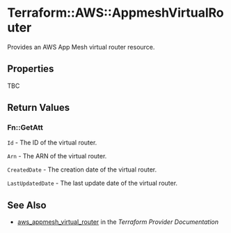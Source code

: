 # Terraform::AWS::AppmeshVirtualRouter

Provides an AWS App Mesh virtual router resource.

## Properties

TBC

## Return Values

### Fn::GetAtt

`Id` - The ID of the virtual router.

`Arn` - The ARN of the virtual router.

`CreatedDate` - The creation date of the virtual router.

`LastUpdatedDate` - The last update date of the virtual router.

## See Also

* [aws_appmesh_virtual_router](https://www.terraform.io/docs/providers/aws/r/appmesh_virtual_router.html) in the _Terraform Provider Documentation_